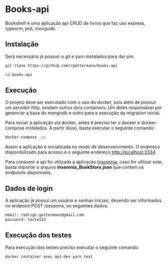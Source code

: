 # Books-api

Bookshelf é uma aplicação api CRUD de livros que faz uso express, typeorm, jest, mongodb.

## Instalação

Será necessário já possuir o git e yarn instalados para dai sim.

```bash
git clone https://github.com/rgattermann/books-api

cd books-api

```
## Execução
O projeto deve ser executado com o uso do docker, pois além de possuir um servidor http, existem outros dois containers. Um deles responsável por gerenciar a base do mongodb e outro para a execução da migration inicial.

Para iniciar a aplicação via docker, antes é preciso ter o docker e docker-compose instalados. A partir disso, basta executar o seguinte comando:
```bash
docker-compose -up
```

Assim a aplicação é inicializada no modo de desenvolvimento. O endereço disponibilizado para acesso é o seguinte endereço [http://localhost:3334](http://localhost:3334).

Para consumir a api foi utilizada a aplicação [Insominia](https://insomnia.rest), caso for utilizar este, basta importar o arquivo <strong>Insomnia_BookStore.json</strong> que contem os endpoints disponíveis.

## Dados de login
A aplicação já possui um usuário e senhas iniciais, devendo ser informados no endpoint POST /sessions, os seguintes dados:
```bash
email: rodrigo.gattermann@gmail.com
password: teste123
```

## Execução dos testes
Para execução dos testes preciso executar o seguinte comando:
```bash
docker container exec api-dev yarn test
```
